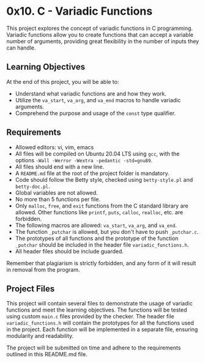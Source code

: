# 0x10. C - Variadic Functions

This project explores the concept of variadic functions in C programming. Variadic functions allow you to create functions that can accept a variable number of arguments, providing great flexibility in the number of inputs they can handle.

## Learning Objectives

At the end of this project, you will be able to:

- Understand what variadic functions are and how they work.
- Utilize the `va_start`, `va_arg`, and `va_end` macros to handle variadic arguments.
- Comprehend the purpose and usage of the `const` type qualifier.

## Requirements

- Allowed editors: vi, vim, emacs
- All files will be compiled on Ubuntu 20.04 LTS using `gcc`, with the options `-Wall -Werror -Wextra -pedantic -std=gnu89`.
- All files should end with a new line.
- A `README.md` file at the root of the project folder is mandatory.
- Code should follow the Betty style, checked using `betty-style.pl` and `betty-doc.pl`.
- Global variables are not allowed.
- No more than 5 functions per file.
- Only `malloc`, `free`, and `exit` functions from the C standard library are allowed. Other functions like `printf`, `puts`, `calloc`, `realloc`, etc. are forbidden.
- The following macros are allowed: `va_start`, `va_arg`, and `va_end`.
- The function `_putchar` is allowed, but you don't have to push `_putchar.c`.
- The prototypes of all functions and the prototype of the function `_putchar` should be included in the header file `variadic_functions.h`.
- All header files should be include guarded.

Remember that plagiarism is strictly forbidden, and any form of it will result in removal from the program.

## Project Files

This project will contain several files to demonstrate the usage of variadic functions and meet the learning objectives. The functions will be tested using custom `main.c` files provided by the checker. The header file `variadic_functions.h` will contain the prototypes for all the functions used in the project. Each function will be implemented in a separate file, ensuring modularity and readability.

The project will be submitted on time and adhere to the requirements outlined in this README.md file.
